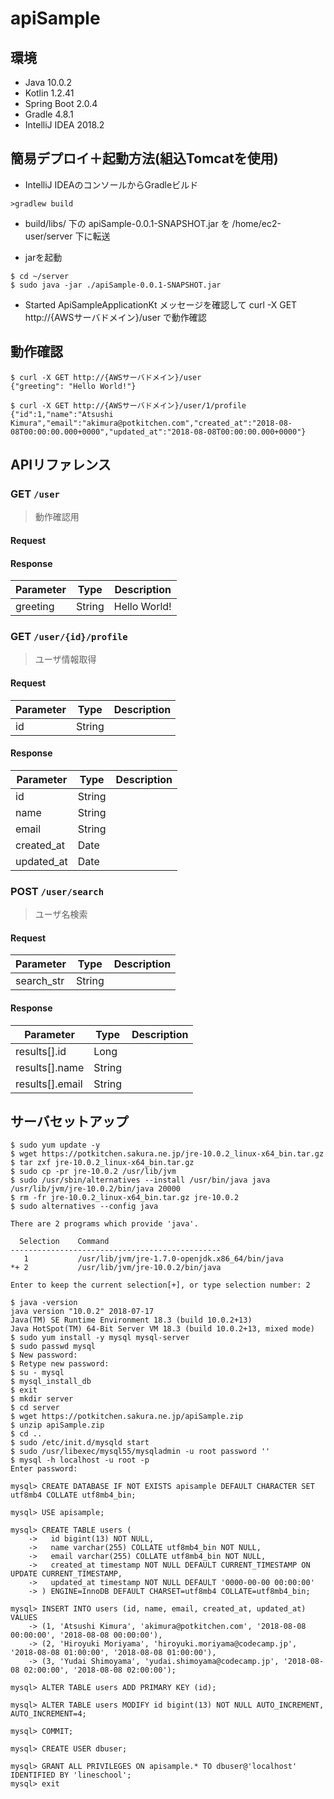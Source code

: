 # apiSample

## 環境

- Java 10.0.2
- Kotlin 1.2.41
- Spring Boot 2.0.4
- Gradle 4.8.1
- IntelliJ IDEA 2018.2


## 簡易デプロイ＋起動方法(組込Tomcatを使用)
- IntelliJ IDEAのコンソールからGradleビルド
```
>gradlew build
```

- build/libs/ 下の apiSample-0.0.1-SNAPSHOT.jar を /home/ec2-user/server 下に転送

- jarを起動
```
$ cd ~/server
$ sudo java -jar ./apiSample-0.0.1-SNAPSHOT.jar
```

- Started ApiSampleApplicationKt メッセージを確認して curl -X GET http://{AWSサーバドメイン}/user で動作確認

## 動作確認
```
$ curl -X GET http://{AWSサーバドメイン}/user
{"greeting": "Hello World!"}

$ curl -X GET http://{AWSサーバドメイン}/user/1/profile
{"id":1,"name":"Atsushi Kimura","email":"akimura@potkitchen.com","created_at":"2018-08-08T00:00:00.000+0000","updated_at":"2018-08-08T00:00:00.000+0000"}
```

## APIリファレンス

### GET `/user`
> 動作確認用

#### Request

#### Response

| Parameter | Type | Description |
| -------- | -------- | -------- |
| greeting | String | Hello World! |

### GET `/user/{id}/profile`
> ユーザ情報取得

#### Request

| Parameter | Type | Description |
| -------- | -------- | -------- |
| id | String | |

#### Response

| Parameter | Type | Description |
| -------- | -------- | -------- |
| id | String | |
| name | String | |
| email | String | |
| created_at | Date | |
| updated_at | Date | |

### POST `/user/search`
> ユーザ名検索

#### Request

| Parameter | Type | Description |
| -------- | -------- | -------- |
| search_str | String | |

#### Response

| Parameter | Type | Description |
| -------- | -------- | -------- |
| results[].id | Long | |
| results[].name | String | |
| results[].email | String | |


## サーバセットアップ
```
$ sudo yum update -y
$ wget https://potkitchen.sakura.ne.jp/jre-10.0.2_linux-x64_bin.tar.gz
$ tar zxf jre-10.0.2_linux-x64_bin.tar.gz
$ sudo cp -pr jre-10.0.2 /usr/lib/jvm
$ sudo /usr/sbin/alternatives --install /usr/bin/java java /usr/lib/jvm/jre-10.0.2/bin/java 20000
$ rm -fr jre-10.0.2_linux-x64_bin.tar.gz jre-10.0.2
$ sudo alternatives --config java

There are 2 programs which provide 'java'.

  Selection    Command
-----------------------------------------------
   1           /usr/lib/jvm/jre-1.7.0-openjdk.x86_64/bin/java
*+ 2           /usr/lib/jvm/jre-10.0.2/bin/java

Enter to keep the current selection[+], or type selection number: 2

$ java -version
java version "10.0.2" 2018-07-17
Java(TM) SE Runtime Environment 18.3 (build 10.0.2+13)
Java HotSpot(TM) 64-Bit Server VM 18.3 (build 10.0.2+13, mixed mode)
$ sudo yum install -y mysql mysql-server
$ sudo passwd mysql
$ New password: 
$ Retype new password: 
$ su - mysql
$ mysql_install_db
$ exit
$ mkdir server
$ cd server
$ wget https://potkitchen.sakura.ne.jp/apiSample.zip
$ unzip apiSample.zip
$ cd ..
$ sudo /etc/init.d/mysqld start
$ sudo /usr/libexec/mysql55/mysqladmin -u root password ''
$ mysql -h localhost -u root -p
Enter password: 

mysql> CREATE DATABASE IF NOT EXISTS apisample DEFAULT CHARACTER SET utf8mb4 COLLATE utf8mb4_bin;

mysql> USE apisample;

mysql> CREATE TABLE users (
    ->   id bigint(13) NOT NULL,
    ->   name varchar(255) COLLATE utf8mb4_bin NOT NULL,
    ->   email varchar(255) COLLATE utf8mb4_bin NOT NULL,
    ->   created_at timestamp NOT NULL DEFAULT CURRENT_TIMESTAMP ON UPDATE CURRENT_TIMESTAMP,
    ->   updated_at timestamp NOT NULL DEFAULT '0000-00-00 00:00:00'
    -> ) ENGINE=InnoDB DEFAULT CHARSET=utf8mb4 COLLATE=utf8mb4_bin;

mysql> INSERT INTO users (id, name, email, created_at, updated_at) VALUES
    -> (1, 'Atsushi Kimura', 'akimura@potkitchen.com', '2018-08-08 00:00:00', '2018-08-08 00:00:00'),
    -> (2, 'Hiroyuki Moriyama', 'hiroyuki.moriyama@codecamp.jp', '2018-08-08 01:00:00', '2018-08-08 01:00:00'),
    -> (3, 'Yudai Shimoyama', 'yudai.shimoyama@codecamp.jp', '2018-08-08 02:00:00', '2018-08-08 02:00:00');

mysql> ALTER TABLE users ADD PRIMARY KEY (id);

mysql> ALTER TABLE users MODIFY id bigint(13) NOT NULL AUTO_INCREMENT, AUTO_INCREMENT=4;

mysql> COMMIT;

mysql> CREATE USER dbuser;

mysql> GRANT ALL PRIVILEGES ON apisample.* TO dbuser@'localhost' IDENTIFIED BY 'lineschool';
mysql> exit
```
